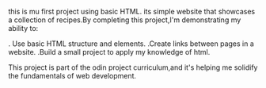 this is mu first project using basic HTML. its simple website that showcases a collection of recipes.By completing this project,I'm demonstrating my ability to:

. Use basic HTML structure and elements.
.Create links between pages in a website.
.Build a small project to apply my knowledge of html.

This project is part of the odin project curriculum,and it's helping me solidify the fundamentals of web development.